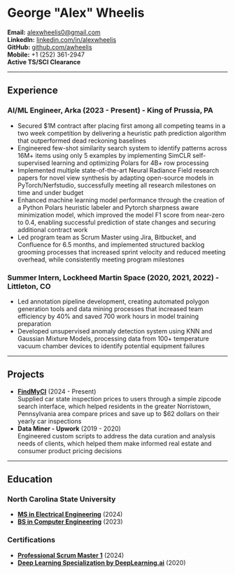 # George "Alex" Wheelis

**Email:** alexwheelis0@gmail.com  
**LinkedIn:** [linkedin.com/in/alexwheelis](https://www.linkedin.com/in/alexwheelis)  
**GitHub:** [github.com/awheelis](https://github.com/awheelis)  
**Mobile:** +1 (252) 361-2947  
**Active TS/SCI Clearance**  

---

## Experience

### AI/ML Engineer, Arka (2023 - Present) - King of Prussia, PA  
- Secured $1M contract after placing first among all competing teams in a two week competition by delivering a heuristic path prediction algorithm that outperformed dead reckoning baselines
- Engineered few-shot similarity search system to identify patterns across 16M+ items using only 5 examples by implementing SimCLR self-supervised learning and optimizing Polars for 4B+ row processing
- Implemented multiple state-of-the-art Neural Radiance Field research papers for novel view synthesis by adapting open-source models in PyTorch/Nerfstudio, successfully meeting all research milestones on time and under budget
- Enhanced machine learning model performance through the creation of a Python Polars heuristic labeler and Pytorch sharpness aware minimization model, which improved the model F1 score from near-zero to 0.4, enabling successful prediction of state changes and securing additional contract work
- Led program team as Scrum Master using Jira, Bitbucket, and Confluence for 6.5 months, and implemented structured backlog grooming processes that increased sprint velocity and reduced meeting overhead, while consistently meeting program milestones





### Summer Intern, Lockheed Martin Space (2020, 2021, 2022) - Littleton, CO  
- Led annotation pipeline development, creating automated polygon generation tools and data mining processes that increased team efficiency by 40% and saved 700 work hours in model training preparation
- Developed unsupervised anomaly detection system using KNN and Gaussian Mixture Models, processing data from 100+ temperature vacuum chamber devices to identify potential equipment failures

---

## Projects
- **[FindMyCI](https://alexw.pythonanywhere.com/)** (2024 - Present)  
Supplied car state inspection prices to users through a simple zipcode search interface, which helped residents in the greater Norristown, Pennsylvania area compare prices and save up to $62 dollars on their yearly car inspections
- **Data Miner - Upwork** (2019 - 2020)  
Engineered custom scripts to address the data curation and analysis needs of clients, which helped them make informed real estate and consumer product pricing decisions 


---

## Education

### North Carolina State University  
- **[MS in Electrical Engineering](https://drive.google.com/file/d/16U8k8-wtdsJ2hWBcWW8PheYKh6hWz7ZQ/view)** (2024)  
- **[BS in Computer Engineering](https://drive.google.com/file/d/1Ye0zq0WSjeDE6VBgTsj1lh4OZQIReVK-/view)** (2023)  

### Certifications
- **[Professional Scrum Master 1](https://www.scrum.org/certificates/1067965)** (2024)
- **[Deep Learning Specialization by DeepLearning.ai](https://www.coursera.org/account/accomplishments/specialization/XE67NZGY4SXF?utm_source=link&utm_medium=certificate&utm_content=cert_image&utm_campaign=sharing_cta&utm_product=s12n)** (2020)